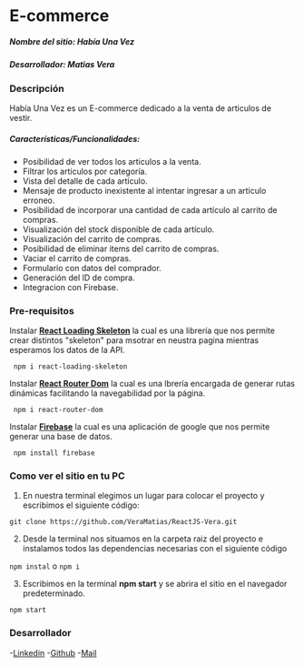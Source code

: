 # E-commerce
##### Nombre del sitio: Había Una Vez
##### Desarrollador: Matias Vera

### Descripción
Había Una Vez es un E-commerce dedicado a la venta de articulos de vestir.
##### Características/Funcionalidades:
- Posibilidad de ver todos los articulos a la venta. 
- Filtrar los articulos por categoría.
- Vista del detalle de cada artículo. 
- Mensaje de producto inexistente al intentar ingresar a un articulo erroneo.
- Posibilidad de incorporar una cantidad de cada artículo al carrito de compras.
- Visualización del stock disponible de cada artículo.
- Visualización del carrito de compras.
- Posibilidad de eliminar items del carrito de compras. 
- Vaciar el carrito de compras.
- Formulario con datos del comprador.
- Generación del ID de compra. 
- Integracion con Firebase.

### Pre-requisitos
Instalar **[React Loading Skeleton](https://www.npmjs.com/package/react-loading-skeleton)** la cual es una librería que nos permite crear distintos "skeleton" para msotrar en neustra pagina mientras esperamos los datos de la API.
```
 npm i react-loading-skeleton
```
Instalar **[React Router Dom](https://www.npmjs.com/package/react-router-dom)** la cual es una lbrería encargada de generar rutas dinámicas facilitando la navegabilidad por la página.
```
 npm i react-router-dom
```
Instalar **[Firebase](https://firebase.google.com/?hl=es)** la cual es una aplicación de google que nos permite generar una base de datos.
```
 npm install firebase
```
### Como ver el sitio en tu PC

1. En nuestra terminal elegimos un lugar para colocar el proyecto y escribimos el siguiente código:

`git clone https://github.com/VeraMatias/ReactJS-Vera.git`

2. Desde la terminal nos situamos en la carpeta raiz del proyecto e instalamos todos las dependencias necesarias con el siguiente código

`npm instal` o `npm i`

3. Escribimos en la terminal **npm start** y se abrira el sitio en el navegador predeterminado.

`npm start`

### Desarrollador
-[Linkedin](https://www.linkedin.com/in/matias-f-vera/ "Linkedin")
-[Github](https://github.com/VeraMatias "Github")
-[Mail](mailto:veramatias93@hotmail.com "Mail")
